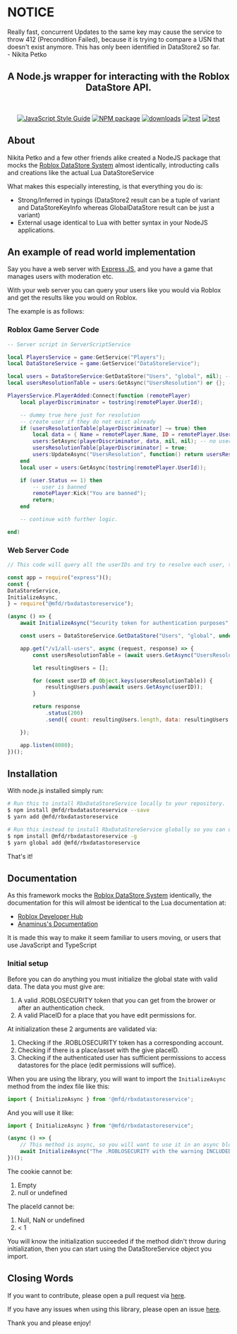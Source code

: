 # NOTICE

Really fast, concurrent Updates to the same key may cause the service to throw 412 (Precondition Failed), because it is trying to compare a USN that doesn't exist anymore.
This has only been identified in DataStore2 so far.
<br />
\- Nikita Petko

<h2 align="center"><b>A Node.js wrapper for interacting with the Roblox DataStore API.</b></h2>
<br>
<p align="center">
    <a href="https://standardjs.com"><img src="https://img.shields.io/badge/code_style-standard-blue.svg?style=flat-square" alt="JavaScript Style Guide"/></a>
    <a href="https://npmjs.org/@mfd/rbxdatastoreservice"><img src="https://img.shields.io/npm/v/@mfd/rbxdatastoreservice.svg?style=flat-square" alt="NPM package"/></a>
    <a href="https://npmjs.org/@mfd/rbxdatastoreservice"><img src="https://img.shields.io/npm/dm/@mfd/rbxdatastoreservice.svg?style=flat-square" alt="downloads"/></a>
    <a href="https://roblox.atlantic-kilo.mfdlabs.local/ui/Roblox/Roblox-DataStore-Service/Reports/List?t=no&platform=Windows&arch=x86"><img src="https://img.shields.io/badge/Windows%20Build%20Status-Passing-brightgreen)" alt="test"/></a>
    <a href="https://roblox.atlantic-kilo.mfdlabs.local/ui/Roblox/Roblox-DataStore-Service/Reports/List?t=no&platform=Linux&arch=x64"><img src="https://img.shields.io/badge/Linux%20Build%20Status-Passing-brightgreen)" alt="test"/></a>
</p>

## About

Nikita Petko and a few other friends alike created a NodeJS package that mocks the [Roblox DataStore System](https://developer.roblox.com/en-us/articles/Data-store) almost identically,
introducting calls and creations like the actual Lua DataStoreService

What makes this especially interesting, is that everything you do is:

-   Strong/Inferred in typings (DataStore2 result can be a tuple of variant and DataStoreKeyInfo whereas GlobalDataStore result can be just a variant)
-   External usage identical to Lua with better syntax in your NodeJS applications.

## An example of read world implementation

Say you have a web server with [Express JS](https://www.npmjs.com/package/express), and you have a game that manages users with moderation etc.

With your web server you can query your users like you would via Roblox and get the results like you would on Roblox.

The example is as follows:

### Roblox Game Server Code

```lua
-- Server script in ServerScriptService

local PlayersService = game:GetService("Players");
local DataStoreService = game:GetService("DataStoreService");

local users = DataStoreService:GetDataStore("Users", "global", nil); -- no options parameter here as AllScopes nor V2 API isn't needed.
local usersResolutionTable = users:GetAsync("UsersResolution") or {}; -- or {} in case it's nil

PlayersService.PlayerAdded:Connect(function (remotePlayer)
    local playerDiscriminator = tostring(remotePlayer.UserId);

    -- dummy true here just for resolution
    -- create user if they do not exist already
    if (usersResolutionTable[playerDiscriminator] ~= true) then
        local data = { Name = remotePlayer.Name, ID = remotePlayer.UserId, Status = 0, Created = DateTime.now():ToISODate() };
        users:SetAsync(playerDiscriminator, data, nil, nil); -- no userIDs or DataStoreSetOptions because V2 API not enabled right now
        usersResolutionTable[playerDiscriminator] = true;
        users:UpdateAsync("UsersResolution", function() return usersResolutionTable end); -- SetAsync would suffice here but we want to skip cache
    end
    local user = users:GetAsync(tostring(remotePlayer.UserId));

    if (user.Status == 1) then
        -- user is banned
        remotePlayer:Kick("You are banned");
        return;
    end

    -- continue with further logic.

end)
```

### Web Server Code

```js
// This code will query all the userIDs and try to resolve each user, the structure depends on the UsersResolution table to be a table or null of course

const app = require("express")();
const {
DataStoreService,
InitializeAsync,
} = require("@mfd/rbxdatastoreservice");

(async () => {
    await InitializeAsync("Security token for authentication purposes", place id);

    const users = DataStoreService.GetDataStore("Users", "global", undefined); // no options parameter here as AllScopes nor V2 API isn't needed.

    app.get("/v1/all-users", async (request, response) => {
        const usersResolutionTable = (await users.GetAsync("UsersResolution"])) || {}; // or {} in case it's nil

        let resultingUsers = [];

        for (const userID of Object.keys(usersResolutionTable)) {
            resultingUsers.push(await users.GetAsync(userID));
        }

        return response
            .status(200)
            .send({ count: resultingUsers.length, data: resultingUsers });

    });

    app.listen(8080);
})();
```

## Installation

With node.js installed simply run:

```sh
# Run this to install RbxDataStoreService locally to your repository.
$ npm install @mfd/rbxdatastoreservice --save
$ yarn add @mfd/rbxdatastoreservice

# Run this instead to install RbxDataStoreService globally so you can use it anywhere.
$ npm install @mfd/rbxdatastoreservice -g
$ yarn global add @mfd/rbxdatastoreservice
```

That's it!

## Documentation

As this framework mocks the [Roblox DataStore System](https://developer.roblox.com/en-us/articles/Data-store) identically, the documentation for this will almost be identical to the Lua documentation at:

-   [Roblox Developer Hub](https://developer.roblox.com/en-us/api-reference/class/DataStoreService)
-   [Anaminus's Documentation](https://robloxapi.github.io/ref/class/DataStoreService.html)

It is made this way to make it seem familiar to users moving, or users that use JavaScript and TypeScript

### Initial setup

Before you can do anything you must initialize the global state with valid data.
The data you must give are:

1. A valid .ROBLOSECURITY token that you can get from the brower or after an authentication check.
2. A valid PlaceID for a place that you have edit permissions for.

At initialization these 2 arguments are validated via:

1. Checking if the .ROBLOSECURITY token has a corresponding account.
2. Checking if there is a place/asset with the give placeID.
3. Checking if the authenticated user has sufficient permissions to access datastores for the place (edit permissions will suffice).

When you are using the library, you will want to import the `InitializeAsync` method from the index file like this:

```ts
import { InitializeAsync } from '@mfd/rbxdatastoreservice';
```

And you will use it like:

```ts
import { InitializeAsync } from "@mfd/rbxdatastoreservice";

(async () => {
    // This method is async, so you will want to use it in an async block, or you will want to bind to .then and .catch etc.
    await InitializeAsync("The .ROBLOSECURITY with the warning INCLUDED", the place ID);
})();
```

The cookie cannot be:

1. Empty
2. null or undefined

The placeId cannot be:

1. Null, NaN or undefined
2. < 1

You will know the initialization succeeded if the method didn't throw during initialization, then you can start using the DataStoreService object you import.

## Closing Words

If you want to contribute, please open a pull request via [here](https://github.com/nkpetko/RbxDataStoreService/pulls).

If you have any issues when using this library, please open an issue [here](https://github.com/nkpetko/RbxDataStoreService/issues).

Thank you and please enjoy!
